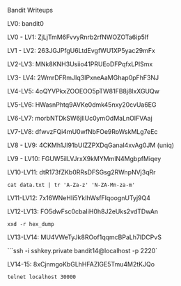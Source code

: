 Bandit Writeups

LV0: bandit0

LV0 - LV1: ZjLjTmM6FvvyRnrb2rfNWOZOTa6ip5If

LV1 - LV2: 263JGJPfgU6LtdEvgfWU1XP5yac29mFx

LV2-LV3: MNk8KNH3Usiio41PRUEoDFPqfxLPlSmx

LV3- LV4: 2WmrDFRmJIq3IPxneAaMGhap0pFhF3NJ

LV4-LV5: 4oQYVPkxZOOEOO5pTW81FB8j8lxXGUQw

LV5-LV6: HWasnPhtq9AVKe0dmk45nxy20cvUa6EG

LV6-LV7: morbNTDkSW6jIlUc0ymOdMaLnOlFVAaj

LV7-LV8: dfwvzFQi4mU0wfNbFOe9RoWskMLg7eEc

LV8 - LV9: 4CKMh1JI91bUIZZPXDqGanal4xvAg0JM (uniq)

LV9 - LV10: FGUW5ilLVJrxX9kMYMmlN4MgbpfMiqey

LV10-LV11: dtR173fZKb0RRsDFSGsg2RWnpNVj3qRr

```cat data.txt | tr 'A-Za-z' 'N-ZA-Mn-za-m'```

LV11-LV12: 7x16WNeHIi5YkIhWsfFIqoognUTyj9Q4

LV12-LV13: FO5dwFsc0cbaIiH0h8J2eUks2vdTDwAn

```xxd -r hex_dump```

LV13-LV14: MU4VWeTyJk8ROof1qqmcBPaLh7lDCPvS

```ssh -i sshkey.private bandit14@localhost -p 2220`

LV14-15: 8xCjnmgoKbGLhHFAZlGE5Tmu4M2tKJQo

```telnet localhost 30000```
